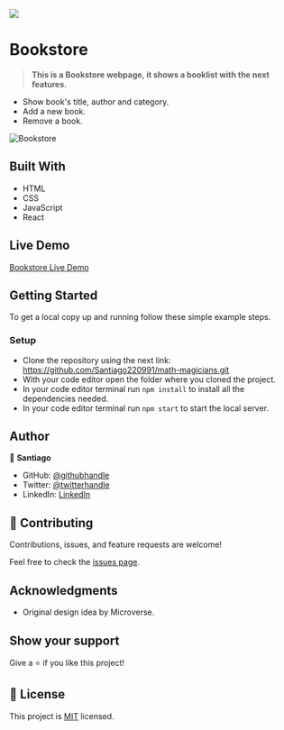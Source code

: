 ![](https://img.shields.io/badge/Microverse-blueviolet)

# Bookstore

> **This is a Bookstore webpage, it shows a booklist with the next features.**

- Show book's title, author and category.
- Add a new book.
- Remove a book.

![Bookstore](https://user-images.githubusercontent.com/98363075/172751726-2f893c76-864f-45f7-9045-845d1b3332f4.png)


## Built With

- HTML
- CSS
- JavaScript
- React

## Live Demo

[Bookstore Live Demo](https://santiago-bookstore.netlify.app/)


## Getting Started

To get a local copy up and running follow these simple example steps.


### Setup

- Clone the repository using the next link: https://github.com/Santiago220991/math-magicians.git
- With your code editor open the folder where you cloned the project.
- In your code editor terminal run `npm install` to install all the dependencies needed.
- In your code editor terminal run `npm start` to start the local server.


## Author

👤 **Santiago**

- GitHub: [@githubhandle](https://github.com/Santiago220991) 
- Twitter: [@twitterhandle](https://twitter.com/SanCardenas10)
- LinkedIn: [LinkedIn](https://www.linkedin.com/in/alexandersantiagocardenas/)

## 🤝 Contributing

Contributions, issues, and feature requests are welcome!

Feel free to check the [issues page](https://github.com/Santiago220991/Bookstore/issues).

## Acknowledgments

- Original design idea by Microverse.

## Show your support

Give a ⭐️ if you like this project!

## 📝 License

This project is [MIT](./MIT.md) licensed.
